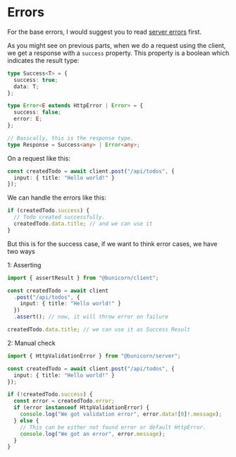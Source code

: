 # Errors

For the base errors, I would suggest you to read [server errors](../server/errors.md) first.

As you might see on previous parts, when we do a request using the client, we get a response with a `success` property. This property is a boolean which indicates the result type:

```ts
type Success<T> = {
  success: true;
  data: T;
};

type Error<E extends HttpError | Error> = {
  success: false;
  error: E;
};

// Basically, this is the response type.
type Response = Success<any> | Error<any>;
```

On a request like this:

```ts
const createdTodo = await client.post("/api/todos", {
  input: { title: "Hello world!" }
});
```

We can handle the errors like this:

```ts
if (createdTodo.success) {
  // Todo created successfully.
  createdTodo.data.title; // and we can use it
}
```

But this is for the success case, if we want to think error cases, we have two ways

1: Asserting

```ts
import { assertResult } from "@bunicorn/client";

const createdTodo = await client
  .post("/api/todos", {
    input: { title: "Hello world!" }
  })
  .assert(); // now, it will throw error on failure

createdTodo.data.title; // we can use it as Success Result
```

2: Manual check

```ts
import { HttpValidationError } from "@bunicorn/server";

const createdTodo = await client.post("/api/todos", {
  input: { title: "Hello world!" }
});

if (!createdTodo.success) {
  const error = createdTodo.error;
  if (error instanceof HttpValidationError) {
    console.log("We got validation error", error.data![0]!.message);
  } else {
    // This can be either not found error or default HttpError.
    console.log("We got an error", error.message);
  }
}
```
